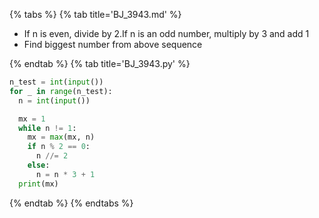 {% tabs %}
{% tab title='BJ_3943.md' %}

* If n is even, divide by 2.If n is an odd number, multiply by 3 and add 1
* Find biggest number from above sequence

{% endtab %}
{% tab title='BJ_3943.py' %}

```py
n_test = int(input())
for _ in range(n_test):
  n = int(input())

  mx = 1
  while n != 1:
    mx = max(mx, n)
    if n % 2 == 0:
      n //= 2
    else:
      n = n * 3 + 1
  print(mx)
```

{% endtab %}
{% endtabs %}